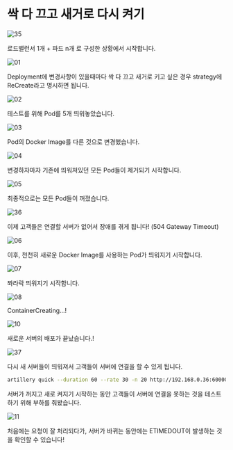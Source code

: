 # 싹 다 끄고 새거로 다시 켜기

![35](./../image/35.png)

로드밸런서 1개 + 파드 n개 로 구성한 상황에서 시작합니다.

![01](./../image/01.png)

Deployment에 변경사항이 있을때마다 싹 다 끄고 새거로 키고 싶은 경우 strategy에 ReCreate라고 명시하면 됩니다.

![02](./../image/02.png)

테스트를 위해 Pod를 5개 띄워놓았습니다.

![03](./../image/03.png)

Pod의 Docker Image를 다른 것으로 변경했습니다.

![04](./../image/04.png)

변경하자마자 기존에 띄워져있던 모든 Pod들이 제거되기 시작합니다.

![05](./../image/05.png)

최종적으로는 모든 Pod들이 꺼졌습니다.

![36](./../image/36.png)

이제 고객들은 연결할 서버가 없어서 장애를 겪게 됩니다! (504 Gateway Timeout)

![06](./../image/06.png)

이후, 천천히 새로운 Docker Image를 사용하는 Pod가 띄워지기 시작합니다.

![07](./../image/07.png)

쫘라락 띄워지기 시작합니다.

![08](./../image/08.png)

ContainerCreating...!

![10](./../image/10.png)

새로운 서버의 배포가 끝났습니다.!

![37](./../image/37.png)

다시 새 서버들이 띄워져서 고객들이 서버에 연결을 할 수 있게 됩니다.

```sh
artillery quick --duration 60 --rate 30 -n 20 http://192.168.0.36:60000/
```

서버가 꺼지고 새로 켜지기 시작하는 동안 고객들이 서버에 연결을 못하는 것을 테스트하기 위해 부하를 줘봤습니다.

![11](./../image/11.png)

처음에는 요청이 잘 처리되다가, 서버가 바뀌는 동안에는 ETIMEDOUT이 발생하는 것을 확인할 수 있습니다!
